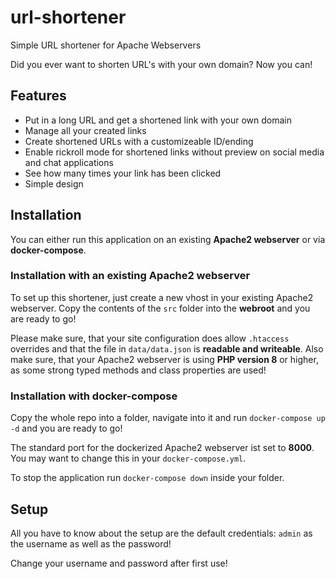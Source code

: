 # url-shortener
Simple URL shortener for Apache Webservers

Did you ever want to shorten URL's with your own domain? Now you can!

## Features
- Put in a long URL and get a shortened link with your own domain
- Manage all your created links
- Create shortened URLs with a customizeable ID/ending
- Enable rickroll mode for shortened links without preview on social media and chat applications
- See how many times your link has been clicked
- Simple design

## Installation
You can either run this application on an existing **Apache2 webserver** or via **docker-compose**.
### Installation with an existing Apache2 webserver
To set up this shortener, just create a new vhost in your existing Apache2 webserver. Copy the contents of the `src` folder into the **webroot** and you are ready to go!

Please make sure, that your site configuration does allow `.htaccess` overrides and that the file in `data/data.json` is **readable and writeable**. Also make sure, that your Apache2 webserver is using **PHP version 8** or higher, as some strong typed methods and class properties are used!

### Installation with docker-compose
Copy the whole repo into a folder, navigate into it and run `docker-compose up -d` and you are ready to go!

The standard port for the dockerized Apache2 webserver ist set to **8000**. You may want to change this in your `docker-compose.yml`.

To stop the application run `docker-compose down` inside your folder.

## Setup
All you have to know about the setup are the default credentials: `admin` as the username as well as the password!

Change your username and password after first use!
